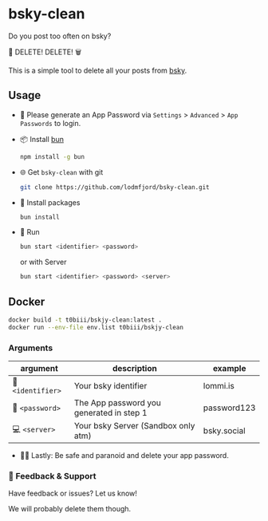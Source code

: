 # bsky-clean

Do you post too often on bsky? 

🚫 DELETE! DELETE! 🗑️

This is a simple tool to delete all your posts from [bsky](https://www.bsky.io).

## Usage

-  🔑 Please generate an App Password via ``Settings`` > ``Advanced`` > ``App Passwords`` to login.

- 📦 Install [bun](https://bun.sh/docs/installation)
    ```bash
    npm install -g bun
    ```

- 🌐 Get `bsky-clean` with git

    ```bash
    git clone https://github.com/lodmfjord/bsky-clean.git
    ```

-  🔧 Install packages

    ```bash
    bun install
    ```

-  🚀 Run 

    ```bash
    bun start <identifier> <password>
    ```
    or with Server
    ```bash
    bun start <identifier> <password> <server>
    ```

## Docker
```bash
docker build -t t0biii/bskjy-clean:latest .  
docker run --env-file env.list t0biii/bskjy-clean  
```

### Arguments

|argument|description|example|
|--|--|--|
|🔗 ``<identifier>``| Your bsky identifier | lommi.is|
|🔑 ``<password>``| The App password you generated in step 1 | password123|
|💻 ``<server>``| Your bsky Server (Sandbox only atm)| bsky.social|

- 🕵️‍♂️ Lastly: Be safe and paranoid and delete your app password.

### 📣 Feedback & Support

Have feedback or issues? Let us know!

We will probably delete them though.
